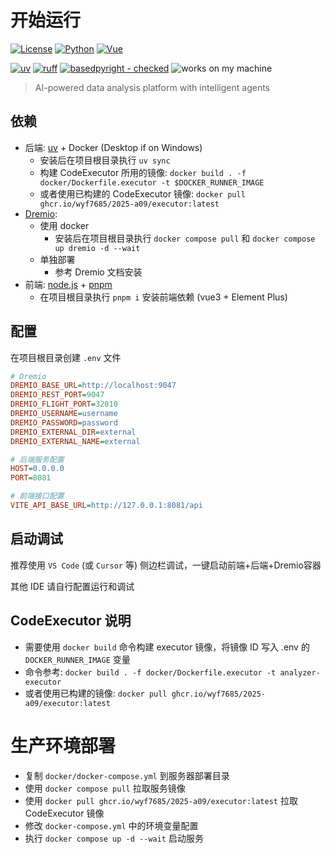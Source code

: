 # 开始运行

[![License](https://img.shields.io/badge/License-Apache%202.0-blue.svg)](https://opensource.org/licenses/Apache-2.0)
[![Python](https://img.shields.io/badge/python-3.13+-blue?logo=python&logoColor=edb641)](https://www.python.org/)
[![Vue](https://img.shields.io/badge/vue-3.5+-42b883?logo=vuedotjs&logoColor=white)](https://vuejs.org/)

[![uv](https://img.shields.io/endpoint?url=https://raw.githubusercontent.com/astral-sh/uv/main/assets/badge/v0.json)](https://github.com/astral-sh/uv)
[![ruff](https://img.shields.io/endpoint?url=https://raw.githubusercontent.com/charliermarsh/ruff/main/assets/badge/v2.json)](https://github.com/astral-sh/ruff)
[![basedpyright - checked](https://img.shields.io/badge/basedpyright-checked-42b983)](https://docs.basedpyright.com)
![works on my machine](https://img.shields.io/badge/works%20on-my%20machine-green)

> AI-powered data analysis platform with intelligent agents

## 依赖

- 后端: [uv](https://github.com/astral-sh/uv) + Docker (Desktop if on Windows)
  - 安装后在项目根目录执行 `uv sync`
  - 构建 CodeExecutor 所用的镜像: `docker build . -f docker/Dockerfile.executor -t $DOCKER_RUNNER_IMAGE`
  - 或者使用已构建的 CodeExecutor 镜像: `docker pull ghcr.io/wyf7685/2025-a09/executor:latest`
- [Dremio](https://www.dremio.com/):
  - 使用 docker
    - 安装后在项目根目录执行 `docker compose pull` 和 `docker compose up dremio -d --wait`
  - 单独部署
    - 参考 Dremio 文档安装
- 前端: [node.js](https://nodejs.org/) + [pnpm](https://pnpm.io/)
  - 在项目根目录执行 `pnpm i` 安装前端依赖 (vue3 + Element Plus)

## 配置

在项目根目录创建 `.env` 文件

```ini
# Dremio
DREMIO_BASE_URL=http://localhost:9047
DREMIO_REST_PORT=9047
DREMIO_FLIGHT_PORT=32010
DREMIO_USERNAME=username
DREMIO_PASSWORD=password
DREMIO_EXTERNAL_DIR=external
DREMIO_EXTERNAL_NAME=external

# 后端服务配置
HOST=0.0.0.0
PORT=8081

# 前端接口配置
VITE_API_BASE_URL=http://127.0.0.1:8081/api
```

## 启动调试

推荐使用 `VS Code` (或 `Cursor` 等) 侧边栏调试，一键启动前端+后端+Dremio容器

其他 IDE 请自行配置运行和调试

## CodeExecutor 说明

- 需要使用 `docker build` 命令构建 executor 镜像，将镜像 ID 写入 .env 的 `DOCKER_RUNNER_IMAGE` 变量
- 命令参考: `docker build . -f docker/Dockerfile.executor -t analyzer-executor`
- 或者使用已构建的镜像: `docker pull ghcr.io/wyf7685/2025-a09/executor:latest`

# 生产环境部署

- 复制 `docker/docker-compose.yml` 到服务器部署目录
- 使用 `docker compose pull` 拉取服务镜像
- 使用 `docker pull ghcr.io/wyf7685/2025-a09/executor:latest` 拉取 CodeExecutor 镜像
- 修改 `docker-compose.yml` 中的环境变量配置
- 执行 `docker compose up -d --wait` 启动服务
